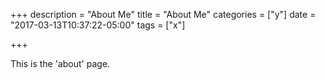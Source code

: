 +++
description = "About Me"
title = "About Me"
categories = ["y"]
date = "2017-03-13T10:37:22-05:00"
tags = ["x"]

+++

This is the 'about' page.
